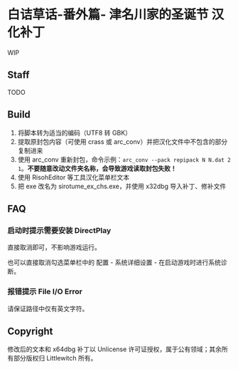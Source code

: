 # 白诘草话-番外篇- 津名川家的圣诞节 汉化补丁

WIP

## Staff

TODO

## Build

1. 将脚本转为适当的编码（UTF8 转 GBK）
2. 提取原封包内容（可使用 crass 或 arc\_conv）并把汉化文件中不包含的部分复制进来
3. 使用 arc\_conv 重新封包，命令示例：`arc_conv --pack repipack N N.dat 2 1`。**不要随意改动文件夹名称，会导致游戏读取封包失败！**
4. 使用 RisohEditor 等工具汉化菜单栏文本
5. 把 exe 改名为 sirotume\_ex\_chs.exe，并使用 x32dbg 导入补丁、修补文件

## FAQ

### 启动时提示需要安装 DirectPlay

直接取消即可，不影响游戏运行。

也可以直接取消勾选菜单栏中的 配置 - 系统详细设置 - 在启动游戏时进行系统诊断。

### 报错提示 File I/O Error

请保证路径中仅有英文字符。

## Copyright

修改后的文本和 x64dbg 补丁以 Unlicense 许可证授权，属于公有领域；其余所有部分版权归 Littlewitch 所有。
